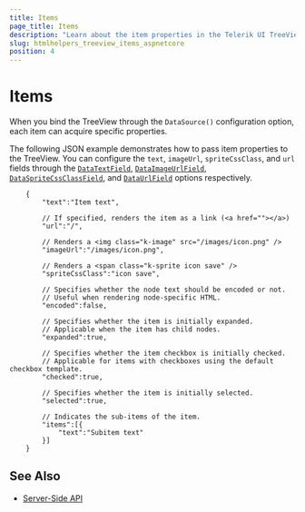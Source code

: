 ```yaml
---
title: Items
page_title: Items
description: "Learn about the item properties in the Telerik UI TreeView component for {{ site.framework }}."
slug: htmlhelpers_treeview_items_aspnetcore
position: 4
---
```


# Items

When you bind the TreeView through the `DataSource()` configuration option, each item can acquire specific properties.

The following JSON example demonstrates how to pass item properties to the TreeView. You can configure the `text`, `imageUrl`, `spriteCssClass`, and `url` fields through the [`DataTextField`](/api/kendo.mvc.ui.fluent/treeviewbuilder#datatextfieldsystemstring), [`DataImageUrlField`](/api/kendo.mvc.ui.fluent/treeviewbuilder#dataimageurlfieldsystemstring), [`DataSpriteCssClassField`](/api/kendo.mvc.ui.fluent/treeviewbuilder#dataspritecssclassfieldsystemstring), and [`DataUrlField`](/api/kendo.mvc.ui.fluent/treeviewbuilder#dataurlfieldsystemstring) options respectively.

```JS
    {
        "text":"Item text",

        // If specified, renders the item as a link (<a href=""></a>)
        "url":"/",

        // Renders a <img class="k-image" src="/images/icon.png" />
        "imageUrl":"/images/icon.png",

        // Renders a <span class="k-sprite icon save" />
        "spriteCssClass":"icon save",

        // Specifies whether the node text should be encoded or not.
        // Useful when rendering node-specific HTML.
        "encoded":false,

        // Specifies whether the item is initially expanded.
        // Applicable when the item has child nodes.
        "expanded":true,

        // Specifies whether the item checkbox is initially checked.
        // Applicable for items with checkboxes using the default checkbox template.
        "checked":true,

        // Specifies whether the item is initially selected.
        "selected":true,

        // Indicates the sub-items of the item.
        "items":[{
            "text":"Subitem text"
        }]
    }
```

## See Also

* [Server-Side API](/api/treeview)
